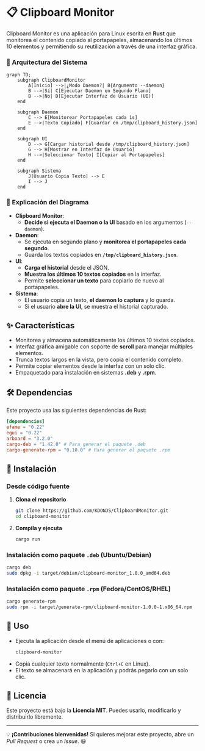 # 📋 Clipboard Monitor

Clipboard Monitor es una aplicación para Linux escrita en **Rust** que monitorea el contenido copiado al portapapeles, almacenando los últimos 10 elementos y permitiendo su reutilización a través de una interfaz gráfica.

### 🔧 Arquitectura del Sistema

```mermaid
graph TD;
    subgraph ClipboardMonitor
        A[Inicio] -->|¿Modo Daemon?| B{Argumento --daemon}
        B -->|Sí| C[Ejecutar Daemon en Segundo Plano]
        B -->|No| D[Ejecutar Interfaz de Usuario (UI)]
    end

    subgraph Daemon
        C --> E[Monitorear Portapapeles cada 1s]
        E -->|Texto Copiado| F[Guardar en /tmp/clipboard_history.json]
    end

    subgraph UI
        D --> G[Cargar historial desde /tmp/clipboard_history.json]
        G --> H[Mostrar en Interfaz de Usuario]
        H -->|Seleccionar Texto| I[Copiar al Portapapeles]
    end

    subgraph Sistema
        J[Usuario Copia Texto] --> E
        I --> J
    end
```

### **📌 Explicación del Diagrama**
- **Clipboard Monitor**:
  - **Decide si ejecuta el Daemon o la UI** basado en los argumentos (`--daemon`).
- **Daemon**:
  - Se ejecuta en segundo plano y **monitorea el portapapeles cada segundo**.
  - Guarda los textos copiados en **`/tmp/clipboard_history.json`**.
- **UI**:
  - **Carga el historial** desde el JSON.
  - **Muestra los últimos 10 textos copiados** en la interfaz.
  - Permite **seleccionar un texto** para copiarlo de nuevo al portapapeles.
- **Sistema**:
  - El usuario copia un texto, **el daemon lo captura** y lo guarda.
  - Si el usuario **abre la UI**, se muestra el historial capturado.

## ✨ Características
- Monitorea y almacena automáticamente los últimos 10 textos copiados.
- Interfaz gráfica amigable con soporte de **scroll** para manejar múltiples elementos.
- Trunca textos largos en la vista, pero copia el contenido completo.
- Permite copiar elementos desde la interfaz con un solo clic.
- Empaquetado para instalación en sistemas **.deb** y **.rpm**.

## 🛠️ Dependencias

Este proyecto usa las siguientes dependencias de Rust:

```toml
[dependencies]
efame = "0.22"
egui = "0.22"
arboard = "3.2.0"
cargo-deb = "1.42.0" # Para generar el paquete .deb
cargo-generate-rpm = "0.10.0" # Para generar el paquete .rpm
```

## 🚀 Instalación

### Desde código fuente
1. **Clona el repositorio**
   ```sh
   git clone https://github.com/KDONJS/ClipboardMonitor.git
   cd clipboard-monitor
   ```
2. **Compila y ejecuta**
   ```sh
   cargo run
   ```

### Instalación como paquete `.deb` (Ubuntu/Debian)
```sh
cargo deb
sudo dpkg -i target/debian/clipboard-monitor_1.0.0_amd64.deb
```

### Instalación como paquete `.rpm` (Fedora/CentOS/RHEL)
```sh
cargo generate-rpm
sudo rpm -i target/generate-rpm/clipboard-monitor-1.0.0-1.x86_64.rpm
```

## 📌 Uso
- Ejecuta la aplicación desde el menú de aplicaciones o con:
   ```sh
   clipboard-monitor
   ```
- Copia cualquier texto normalmente (`Ctrl+C` en Linux).
- El texto se almacenará en la aplicación y podrás pegarlo con un solo clic.

## 📝 Licencia
Este proyecto está bajo la **Licencia MIT**. Puedes usarlo, modificarlo y distribuirlo libremente.

---
💡 **¡Contribuciones bienvenidas!** Si quieres mejorar este proyecto, abre un _Pull Request_ o crea un _Issue_. 😃